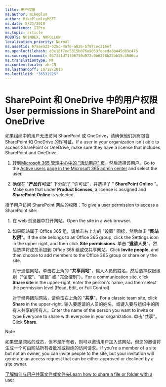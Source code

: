 ```yaml
---
title: 用户权限
ms.author: mikeplum
author: MikePlumleyMSFT
ms.date: 5/21/2018
ms.audience: ITPro
ms.topic: article
ROBOTS: NOINDEX, NOFOLLOW
localization_priority: Normal
ms.assetid: 67aaea23-025c-4af6-a826-bf97cec216ef
ms.openlocfilehash: e3e18f7ee5315b076e9059feaeda8b445d89c476
ms.sourcegitcommit: 037331d71f06750d972c0b6278b23bb15c4806ca
ms.translationtype: MT
ms.contentlocale: zh-CN
ms.lasthandoff: 10/18/2019
ms.locfileid: "36531925"
---
```

# <a name="user-permissions-in-sharepoint-and-onedrive"></a><span data-ttu-id="81478-102">SharePoint 和 OneDrive 中的用户权限</span><span class="sxs-lookup"><span data-stu-id="81478-102">User permissions in SharePoint and OneDrive</span></span>

<span data-ttu-id="81478-103">如果组织中的用户无法访问 SharePoint 或 OneDrive，请确保他们拥有包含 SharePoint 和 OneDrive 的许可证。</span><span class="sxs-lookup"><span data-stu-id="81478-103">If a user in your organization isn't able to access SharePoint or OneDrive, make sure they have a license that includes SharePoint and OneDrive.</span></span> 
  
1. <span data-ttu-id="81478-104">转到[Microsoft 365 管理中心中的 "活动用户" 页](https://portal.office.com/adminportal/home#/users)，然后选择该用户。</span><span class="sxs-lookup"><span data-stu-id="81478-104">Go to the [Active users page in the Microsoft 365 admin center](https://portal.office.com/adminportal/home#/users) and select the user.</span></span> 
    
2. <span data-ttu-id="81478-105">确保在 "**产品许可证**" 下分配了 "许可证"，并选择了 " **SharePoint Online** "。</span><span class="sxs-lookup"><span data-stu-id="81478-105">Make sure that under **Product licenses**, a license is assigned and **SharePoint Online** is selected.</span></span> 
    
 <span data-ttu-id="81478-106">授予用户访问 SharePoint 网站的权限：</span><span class="sxs-lookup"><span data-stu-id="81478-106">To give a user permission to access a SharePoint site:</span></span> 
  
1. <span data-ttu-id="81478-107">在 web 浏览器中打开网站。</span><span class="sxs-lookup"><span data-stu-id="81478-107">Open the site in a web browser.</span></span>
    
2. <span data-ttu-id="81478-108">如果网站属于 Office 365 组，请单击右上方的 "设置" 图标，然后单击 "**网站权限**"。</span><span class="sxs-lookup"><span data-stu-id="81478-108">If the site belongs to an Office 365 group, click the Settings icon in the upper right, and then click **Site permissions**.</span></span> <span data-ttu-id="81478-109">单击 "**邀请人员**"，然后选择将成员添加到 Office 365 组或仅共享网站。</span><span class="sxs-lookup"><span data-stu-id="81478-109">Click **Invite people**, and then choose to add members to the Office 365 group or share only the site.</span></span> 
    
    <span data-ttu-id="81478-110">对于通信网站，单击右上角的 "**共享网站**"，输入人员的姓名，然后选择权限级别（"读取"、"编辑" 或 "完全控制"）。</span><span class="sxs-lookup"><span data-stu-id="81478-110">For a communication site, click **Share site** in the upper-right, enter the person's name, and then select the permission level (Read, Edit, or Full Control).</span></span> 
    
    <span data-ttu-id="81478-111">对于经典团队网站，请单击右上角的 "**共享**"。</span><span class="sxs-lookup"><span data-stu-id="81478-111">For a classic team site, click **Share** in the upper-right.</span></span> <span data-ttu-id="81478-112">输入要邀请的人员的姓名，或键入要与组织中的所有人共享的所有人。</span><span class="sxs-lookup"><span data-stu-id="81478-112">Enter the name of the person you want to invite or type Everyone to share with everyone in your organization.</span></span> <span data-ttu-id="81478-113">单击"共享"。</span><span class="sxs-lookup"><span data-stu-id="81478-113">Click **Share**.</span></span>
    
> [!NOTE]
> <span data-ttu-id="81478-114">如果您是网站的成员，但不是所有者，则可以邀请用户加入该网站，但您的邀请将生成一个可由网站所有者批准或拒绝的访问请求。</span><span class="sxs-lookup"><span data-stu-id="81478-114">If you're a member of a site but not an owner, you can invite people to the site, but your invitation will generate an access request that can be either approved or declined by a site owner.</span></span> 
  
[<span data-ttu-id="81478-115">了解如何与用户共享文件或文件夹</span><span class="sxs-lookup"><span data-stu-id="81478-115">Learn how to share a file or folder with a user</span></span>](https://go.microsoft.com/fwlink/?linkid=533408)
  


